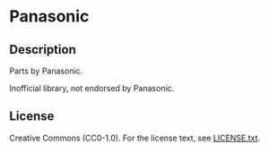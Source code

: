 # Panasonic

## Description

Parts by Panasonic.

Inofficial library, not endorsed by Panasonic.

## License

Creative Commons (CC0-1.0). For the license text, see [LICENSE.txt](LICENSE.txt).
